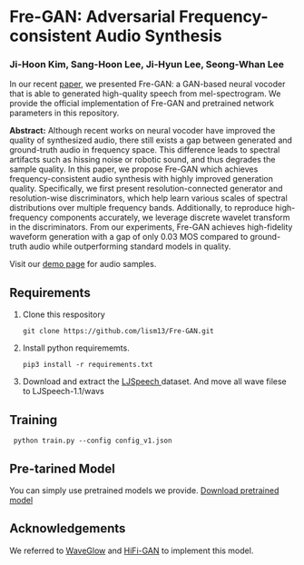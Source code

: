 # Fre-GAN: Adversarial Frequency-consistent Audio Synthesis
### Ji-Hoon Kim, Sang-Hoon Lee, Ji-Hyun Lee, Seong-Whan Lee

In our recent [paper](https://arxiv.org/abs/2106.02297), we presented Fre-GAN: a GAN-based neural vocoder that is able to generated high-quality speech from mel-spectrogram.
We provide the official implementation of Fre-GAN and pretrained network parameters in this repository.

**Abstract:** Although recent works on neural vocoder have improved the quality of synthesized audio, there still exists a gap between generated and ground-truth audio in frequency space. This difference leads to spectral artifacts such as hissing noise or robotic sound, and thus degrades the sample quality. In this paper, we propose Fre-GAN which achieves frequency-consistent audio synthesis with highly improved generation quality. Specifically, we first present resolution-connected generator and resolution-wise discriminators, which help learn various scales of spectral distributions over multiple frequency bands. Additionally, to reproduce high-frequency components accurately, we leverage discrete wavelet transform in the discriminators. From our experiments, Fre-GAN achieves high-fidelity waveform generation with a gap of only 0.03 MOS compared to ground-truth audio while outperforming standard models in quality. 

Visit our [demo page](http://prml-lab-speech-team.github.io/demo/FreGAN) for audio samples.

## Requirements
<ol>
<li>Clone this respository
<pre>
<code>git clone https://github.com/lism13/Fre-GAN.git</code>
</pre>
<li>Install python requirememts.
<pre>
<code>pip3 install -r requirements.txt</code>
</pre>
  <li>Download and extract the <a href='https://keithito.com/LJ-Speech-Dataset/'>LJSpeech </a> dataset. And move all wave filese to LJSpeech-1.1/wavs
</ol>

## Training
<pre>
<code> python train.py --config config_v1.json</code>
</pre>

## Pre-tarined Model
You can simply use pretrained models we provide.
[Download pretrained model]('')

## Acknowledgements
We referred to [WaveGlow](https://github.com/NVIDIA/waveglow) and [HiFi-GAN](https://github.com/jik876/hifi-gan) to implement this model. 
